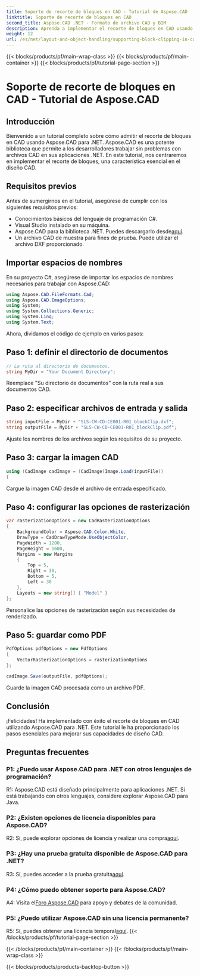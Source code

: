 ```yaml
---
title: Soporte de recorte de bloques en CAD - Tutorial de Aspose.CAD
linktitle: Soporte de recorte de bloques en CAD
second_title: Aspose.CAD .NET - Formato de archivo CAD y BIM
description: Aprenda a implementar el recorte de bloques en CAD usando Aspose.CAD para .NET. Mejore sus capacidades de diseño con este tutorial paso a paso.
weight: 12
url: /es/net/layout-and-object-handling/supporting-block-clipping-in-cad/
---
```


{{< blocks/products/pf/main-wrap-class >}}
{{< blocks/products/pf/main-container >}}
{{< blocks/products/pf/tutorial-page-section >}}

# Soporte de recorte de bloques en CAD - Tutorial de Aspose.CAD

## Introducción

Bienvenido a un tutorial completo sobre cómo admitir el recorte de bloques en CAD usando Aspose.CAD para .NET. Aspose.CAD es una potente biblioteca que permite a los desarrolladores trabajar sin problemas con archivos CAD en sus aplicaciones .NET. En este tutorial, nos centraremos en implementar el recorte de bloques, una característica esencial en el diseño CAD.

## Requisitos previos

Antes de sumergirnos en el tutorial, asegúrese de cumplir con los siguientes requisitos previos:

- Conocimientos básicos del lenguaje de programación C#.
- Visual Studio instalado en su máquina.
-  Aspose.CAD para la biblioteca .NET. Puedes descargarlo desde[aquí](https://releases.aspose.com/cad/net/).
- Un archivo CAD de muestra para fines de prueba. Puede utilizar el archivo DXF proporcionado.

## Importar espacios de nombres

En su proyecto C#, asegúrese de importar los espacios de nombres necesarios para trabajar con Aspose.CAD:

```csharp
using Aspose.CAD.FileFormats.Cad;
using Aspose.CAD.ImageOptions;
using System;
using System.Collections.Generic;
using System.Linq;
using System.Text;
```

Ahora, dividamos el código de ejemplo en varios pasos:

## Paso 1: definir el directorio de documentos

```csharp
// La ruta al directorio de documentos.
string MyDir = "Your Document Directory";
```

Reemplace "Su directorio de documentos" con la ruta real a sus documentos CAD.

## Paso 2: especificar archivos de entrada y salida

```csharp
string inputFile = MyDir + "SLS-CW-CD-CE001-R01_blockClip.dxf";
string outputFile = MyDir + "SLS-CW-CD-CE001-R01_blockClip.pdf";
```

Ajuste los nombres de los archivos según los requisitos de su proyecto.

## Paso 3: cargar la imagen CAD

```csharp
using (CadImage cadImage = (CadImage)Image.Load(inputFile))
{
```

Cargue la imagen CAD desde el archivo de entrada especificado.

## Paso 4: configurar las opciones de rasterización

```csharp
var rasterizationOptions = new CadRasterizationOptions
{
    BackgroundColor = Aspose.CAD.Color.White,
    DrawType = CadDrawTypeMode.UseObjectColor,
    PageWidth = 1200,
    PageHeight = 1600,
    Margins = new Margins
    {
        Top = 5,
        Right = 30,
        Bottom = 5,
        Left = 30
    },
    Layouts = new string[] { "Model" }
};
```

Personalice las opciones de rasterización según sus necesidades de renderizado.

## Paso 5: guardar como PDF

```csharp
PdfOptions pdfOptions = new PdfOptions
{
    VectorRasterizationOptions = rasterizationOptions
};

cadImage.Save(outputFile, pdfOptions);
```

Guarde la imagen CAD procesada como un archivo PDF.

## Conclusión

¡Felicidades! Ha implementado con éxito el recorte de bloques en CAD utilizando Aspose.CAD para .NET. Este tutorial le ha proporcionado los pasos esenciales para mejorar sus capacidades de diseño CAD.

## Preguntas frecuentes

### P1: ¿Puedo usar Aspose.CAD para .NET con otros lenguajes de programación?

R1: Aspose.CAD está diseñado principalmente para aplicaciones .NET. Si está trabajando con otros lenguajes, considere explorar Aspose.CAD para Java.

### P2: ¿Existen opciones de licencia disponibles para Aspose.CAD?

 R2: Sí, puede explorar opciones de licencia y realizar una compra[aquí](https://purchase.aspose.com/buy).

### P3: ¿Hay una prueba gratuita disponible de Aspose.CAD para .NET?

 R3: Sí, puedes acceder a la prueba gratuita[aquí](https://releases.aspose.com/).

### P4: ¿Cómo puedo obtener soporte para Aspose.CAD?

 A4: Visita el[Foro Aspose.CAD](https://forum.aspose.com/c/cad/19) para apoyo y debates de la comunidad.

### P5: ¿Puedo utilizar Aspose.CAD sin una licencia permanente?

 R5: Sí, puedes obtener una licencia temporal[aquí](https://purchase.aspose.com/temporary-license/).
{{< /blocks/products/pf/tutorial-page-section >}}

{{< /blocks/products/pf/main-container >}}
{{< /blocks/products/pf/main-wrap-class >}}

{{< blocks/products/products-backtop-button >}}
